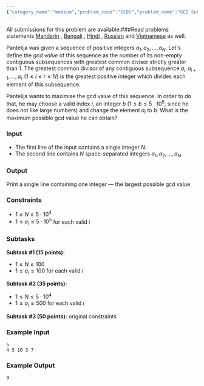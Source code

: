 ```yaml
---
{"category_name":"medium","problem_code":"GCDS","problem_name":"GCD Subsequences","languages_supported":{"0":"C","1":"CPP14","2":"JAVA","3":"PYTH","4":"PYTH 3.6","5":"PYPY","6":"CS2","7":"PAS fpc","8":"PAS gpc","9":"RUBY","10":"PHP","11":"GO","12":"NODEJS","13":"HASK","14":"rust","15":"SCALA","16":"swift","17":"D","18":"PERL","19":"FORT","20":"WSPC","21":"ADA","22":"CAML","23":"ICK","24":"BF","25":"ASM","26":"CLPS","27":"PRLG","28":"ICON","29":"SCM qobi","30":"PIKE","31":"ST","32":"NICE","33":"LUA","34":"BASH","35":"NEM","36":"LISP sbcl","37":"LISP clisp","38":"SCM guile","39":"JS","40":"ERL","41":"TCL","42":"kotlin","43":"PERL6","44":"TEXT","45":"SCM chicken","46":"PYP3","47":"CLOJ","48":"R","49":"COB","50":"FS"},"max_timelimit":1.2,"source_sizelimit":50000,"problem_author":"allllekssssa","problem_tester":null,"date_added":"29-03-2019","tags":{"0":"allllekssssa","1":"branch","2":"hard","3":"ltime70","4":"number","5":"partial","6":"taran_1407"},"editorial_url":"https://discuss.codechef.com/problems/GCDS","time":{"view_start_date":1553965202,"submit_start_date":1553965202,"visible_start_date":1553965202,"end_date":1735669800},"is_direct_submittable":false,"layout":"problem"}
---
```

<span class="solution-visible-txt">All submissions for this problem are available.</span>###Read problems statements [Mandarin](http://www.codechef.com/download/translated/LTIME70/mandarin/GCDS.pdf) , [Bengali](http://www.codechef.com/download/translated/LTIME70/bengali/GCDS.pdf) , [Hindi](http://www.codechef.com/download/translated/LTIME70/hindi/GCDS.pdf) , [Russian](http://www.codechef.com/download/translated/LTIME70/russian/GCDS.pdf) and [Vietnamese](http://www.codechef.com/download/translated/LTIME70/vietnamese/GCDS.pdf) as well.

Pantelija was given a sequence of positive integers $a_1, a_2, \ldots, a_N$. Let's define the *gcd value* of this sequence as the number of its non-empty contiguous subsequences with greatest common divisor strictly greater than $1$. The greatest common divisor of any contiguous subsequence $a_l, a_{l+1}, \ldots, a_r$ ($1 \le l \le r \le N$) is the greatest positive integer which divides each element of this subsequence.

Pantelija wants to maximise the gcd value of this sequence. In order to do that, he may choose a valid index $i$, an integer $b$ ($1 \le b \le 5 \cdot 10^5$, since he does not like large numbers) and change the element $a_i$ to $b$. What is the maximum possible gcd value he can obtain?

### Input
- The first line of the input contains a single integer $N$.
- The second line contains $N$ space-separated integers $a_1, a_2, \ldots, a_N$.

### Output
Print a single line containing one integer ― the largest possible gcd value.

### Constraints
- $1 \le N \le 5 \cdot 10^4$
- $1 \le a_i \le 5 \cdot 10^5$ for each valid $i$

### Subtasks
**Subtask #1 (15 points):**
- $1 \le N \le 100$
- $1 \le a_i \le 100$ for each valid $i$

**Subtask #2 (35 points):**
- $1 \le N \le 5 \cdot 10^4$
- $1 \le a_i \le 500$ for each valid $i$

**Subtask #3 (50 points):** original constraints

### Example Input
```
5
4 5 10 3 7
```

### Example Output
```
9
```
